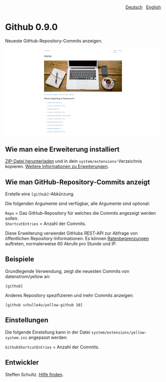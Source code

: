 <p align="right"><a href="README-de.md">Deutsch</a> &nbsp; <a href="README.md">English</a></p>

# Github 0.9.0

Neueste GitHub-Repository-Commits anzeigen.

<p align="center"><img src="SCREENSHOT.png" alt="Bildschirmfoto"></p>

## Wie man eine Erweiterung installiert

[ZIP-Datei herunterladen](https://github.com/schulle4u/yellow-github/archive/refs/heads/main.zip) und in dein `system/extensions`-Verzeichnis kopieren. [Weitere Informationen zu Erweiterungen](https://github.com/annaesvensson/yellow-update/tree/main/README-de.md).

## Wie man GitHub-Repository-Commits anzeigt

Erstelle eine `[github]`-Abkürzung. 

Die folgenden Argumente sind verfügbar, alle Argumente sind optional: 

`Repo` = Das GitHub-Repository für welches die Commits angezeigt werden sollen.  
`ShortcutEntries` = Anzahl der Commits.  

Diese Erweiterung verwendet GitHubs REST-API zur Abfrage von öffentlichen Repository-Informationen. Es können [Ratenbegrenzungen](https://docs.github.com/en/rest/using-the-rest-api/rate-limits-for-the-rest-api?apiVersion=2022-11-28#primary-rate-limit-for-unauthenticated-users) auftreten, normalerweise 60 Abrufe pro Stunde und IP.

## Beispiele

Grundlegende Verwendung, zeigt die neuesten Commits von datenstrom/yellow an: 

    [github]
    
Anderes Repository spezifizieren und mehr Commits anzeigen: 

    [github schulle4u/yellow-github 10]

## Einstellungen

Die folgende Einstellung kann in der Datei `system/extensions/yellow-system.ini` angepasst werden: 

`GithubShortcutEntries` = Anzahl der Commits.  

## Entwickler

Steffen Schultz. [Hilfe finden](https://datenstrom.se/de/yellow/help/).
